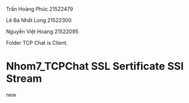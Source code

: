 Trần Hoàng Phúc 21522479 


Lê Bá Nhất Long 21522300


Nguyễn Việt Hoàng 21522095


Folder TCP Chat is Client.

# Nhom7_TCPChat SSL Sertificate SSl Stream
new
